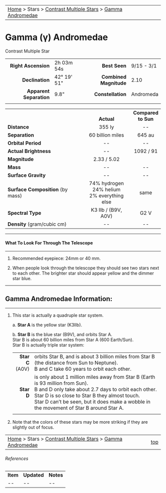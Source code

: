 <script src="../../js/whatsup.js"></script>
<script type="text/javascript">
	var objectName ="Gamma Andromedae"
	var objectDesc ="Contrast Multiple Star<br/>in the Constellation<br/>Andromeda"
	var objectImage=""
</script>

|    |    |
|:---|---:|
|[Home](/notes/#object-notes) > Stars > [Contrast Multiple Stars](../!contrast-multiple-star-info) > [Gamma Andromedae](#gamma-adromedae)|  <div id=whatsup></div> |

# Gamma (&gamma;) Andromedae
Contrast Multiple Star

|   |   |   |   |
|--:|:--|--:|:--|
|**Right Ascension**|2h 03m 54s|**Best Seen**|9/15 - 3/1|
|**Declination**|42&deg; 19' 51"|**Combined Magnitude**|2.10|
|**Apparent Separation**| 9.8" |**Constellation**|Andromeda|
|   |   |   |   |


|   |   |   |
|---|:---:|:---:|
|   | <br/>**Actual**| **Compared<br/>to Sun** |
|**Distance** | 355 ly | -- |
|**Separation** | 60 billion miles | 645 au |
|**Orbital Period** | -- | -- |
|**Actual Brightness**	 | --	 | 1092 / 91 |
|**Magnitude** | 2.33 / 5.02 |   |
|**Mass**	             | -- | -- |
|**Surface Gravity**	 | -- | -- |
|**Surface Composition** (by mass) |74% hydrogen<br/>24% helium<br/>2% everything else| same |
|**Spectral Type**       | K3 IIb / (B9V, A0V) | G2 V | 
|**Density** (gram/cubic cm) | -- | -- | 

---
#### What To Look For Through The Telescope
---

1.  Recommended eyepiece: 24mm or 40 mm.

1.  When people look through the telescope they should see two stars next to each other.  The brighter star should appear yellow and the dimmer star blue.

---
## Gamma Andromedae Information:
---

1.  This star is actually a quadruple star system.

    a.  **Star A** is the yellow star (K3IIb).

    b.  **Star B** is the blue star (B9V), and orbits Star A. <br/>Star B is about 60 billion miles from Star A (600 Earth/Sun).<br/>Star B is actually triple star system:
 
    |   |   |
    |---:|:---|
    |**Star C**<br/>(A0V)| orbits Star B, and is about 3 billion miles from Star B (the distance from Sun to Neptune). <br/>B and C take 60 years to orbit each other.|
    |**Star D**|is only about 1 million miles away from Star B (Earth is 93 million from Sun). <br/>B and D only take about 2.7 days to orbit each other.<br/>Star D is so close to Star B they almost touch.<br/>Star D can’t be seen, but it does make a wobble in the movement of Star B around Star A.|
    |   |   |

1.  Note that the colors of these stars may be more striking if they are slightly out of focus.

|    |    |
|:---|---:|
|[Home](/notes/#object-notes) > Stars > [Contrast Multiple Stars](../!contrast-multiple-star-info) > [Gamma Andromedae](#gamma-andromedae)| [top](#gamma-andromedae) |

###### References

|   |   |   |
|---|---|---|
|**Item**|**Updated**|**Notes**| 
| -- | -- | -- |

